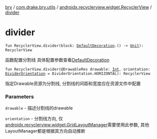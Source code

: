 [brv](../../index.md) / [com.drake.brv.utils](../index.md) / [androidx.recyclerview.widget.RecyclerView](index.md) / [divider](./divider.md)

# divider

`fun RecyclerView.divider(block: `[`DefaultDecoration`](../../com.drake.brv/-default-decoration/index.md)`.() -> `[`Unit`](https://kotlinlang.org/api/latest/jvm/stdlib/kotlin/-unit/index.html)`): RecyclerView`

函数配置分割线
具体配置参数查看[DefaultDecoration](../../com.drake.brv/-default-decoration/index.md)

`fun RecyclerView.divider(@DrawableRes drawable: `[`Int`](https://kotlinlang.org/api/latest/jvm/stdlib/kotlin/-int/index.html)`, orientation: `[`DividerOrientation`](../../com.drake.brv.annotaion/-divider-orientation/index.md)` = DividerOrientation.HORIZONTAL): RecyclerView`

指定Drawable资源为分割线, 分割线的间距和宽度应在资源文件中配置

### Parameters

`drawable` - 描述分割线的drawable

`orientation` - 分割线方向, 仅[androidx.recyclerview.widget.GridLayoutManager](#)需要使用此参数, 其他LayoutManager都是根据其方向自动推断